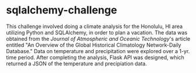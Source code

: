 # sqlalchemy-challenge

This challenge involved doing a climate analysis for the Honolulu, HI area utilizing Python and SQLAlchemy, in order to plan a vacation. The data was obtained from the _Journal of Atmospheric and Oceanic Technology_'s article entitled "An Overview of the Global Historical Climatology Network-Daily Database." Data on temperature and precipitation were explored over a 1-yr. time period. After completing the analysis, Flask API was designed, which returned a JSON of the temperature and precipiation data.


